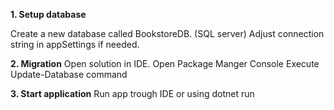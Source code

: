 **1. Setup database**

Create a new database called BookstoreDB. (SQL server)
Adjust connection string in appSettings if needed. 

**2. Migration**
Open solution in IDE. Open Package Manger Console
Execute Update-Database command

**3. Start application**
Run app trough IDE or using dotnet run
